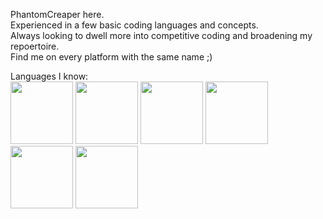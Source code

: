  PhantomCreaper here.  
 Experienced in a few basic coding languages and concepts.  
 Always looking to dwell more into competitive coding and broadening my repoertoire.  
 Find me on every platform with the same name ;)  

Languages I know:  
<img src="https://github.com/PhantomCreaper/PhantomCreaper/assets/131944608/da6204bc-70b0-4eca-9967-e3ce448579f8" width="100" height="100">
<img src="https://github.com/PhantomCreaper/PhantomCreaper/assets/131944608/107f6e0f-39c0-44f7-82bd-aedb056c1d9d" width="100" height="100">
<img src="https://github.com/PhantomCreaper/PhantomCreaper/assets/131944608/7c19423c-83f6-40ca-b920-2938aa2c8f87" width="100" height="100">
<img src="https://github.com/PhantomCreaper/PhantomCreaper/assets/131944608/98539571-7f4c-4936-a2fc-a80a5d77e1a9" width="100" height="100">
<img src="https://github.com/PhantomCreaper/PhantomCreaper/assets/131944608/aea45f1e-92a5-48be-8652-3ed0e75b250d" width="100" height="100">
<img src="https://github.com/PhantomCreaper/PhantomCreaper/assets/131944608/78e530b3-13aa-4381-ae8a-9a3ab19f765c" width="100" height="100">



<!---
PhantomCreaper/PhantomCreaper is a ✨ special ✨ repository because its `README.md` (this file) appears on your GitHub profile.
You can click the Preview link to take a look at your changes.
--->
